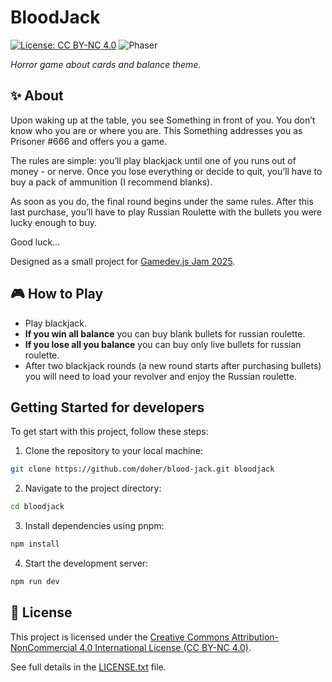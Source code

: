 # BloodJack

[![License: CC BY-NC 4.0](https://img.shields.io/badge/License-CC%20BY--NC%204.0-lightgrey?style=for-the-badge)](https://creativecommons.org/licenses/by-nc/4.0/)
![Phaser](https://img.shields.io/badge/phaser-3.88.2-blue?style=for-the-badge)

_Horror game about cards and balance theme._

## ✨ About

Upon waking up at the table, you see Something in front of you. You don’t know who you are or where you are. This Something addresses you as Prisoner #666 and offers you a game.

The rules are simple: you’ll play blackjack until one of you runs out of money - or nerve. Once you lose everything or decide to quit, you’ll have to buy a pack of ammunition (I recommend blanks).

As soon as you do, the final round begins under the same rules. After this last purchase, you’ll have to play Russian Roulette with the bullets you were lucky enough to buy.

Good luck…


Designed as a small project for [Gamedev.js Jam 2025](https://gamedevjs.com/jam/2025/).

## 🎮 How to Play

- Play blackjack.
- **If you win all balance** you can buy blank bullets for russian roulette.
- **If you lose all you balance** you can buy only live bullets for russian roulette.
- After two blackjack rounds (a new round starts after purchasing bullets) you will need to load your revolver and enjoy the Russian roulette.

## Getting Started for developers

To get start with this project, follow these steps:

1. Clone the repository to your local machine:

```bash
git clone https://github.com/doher/blood-jack.git bloodjack
```

2. Navigate to the project directory:

```bash
cd bloodjack
```

3. Install dependencies using pnpm:

```bash
npm install
```

4. Start the development server:

```bash
npm run dev
```

## 📜 License

This project is licensed under the [Creative Commons Attribution-NonCommercial 4.0 International License (CC BY-NC 4.0)](https://creativecommons.org/licenses/by-nc/4.0/).

See full details in the [LICENSE.txt](./LICENSE.txt) file.
